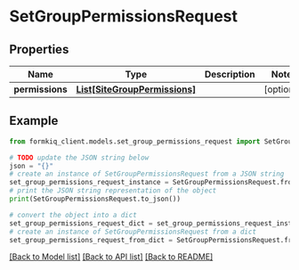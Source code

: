 # SetGroupPermissionsRequest


## Properties

Name | Type | Description | Notes
------------ | ------------- | ------------- | -------------
**permissions** | [**List[SiteGroupPermissions]**](SiteGroupPermissions.md) |  | [optional] 

## Example

```python
from formkiq_client.models.set_group_permissions_request import SetGroupPermissionsRequest

# TODO update the JSON string below
json = "{}"
# create an instance of SetGroupPermissionsRequest from a JSON string
set_group_permissions_request_instance = SetGroupPermissionsRequest.from_json(json)
# print the JSON string representation of the object
print(SetGroupPermissionsRequest.to_json())

# convert the object into a dict
set_group_permissions_request_dict = set_group_permissions_request_instance.to_dict()
# create an instance of SetGroupPermissionsRequest from a dict
set_group_permissions_request_from_dict = SetGroupPermissionsRequest.from_dict(set_group_permissions_request_dict)
```
[[Back to Model list]](../README.md#documentation-for-models) [[Back to API list]](../README.md#documentation-for-api-endpoints) [[Back to README]](../README.md)


